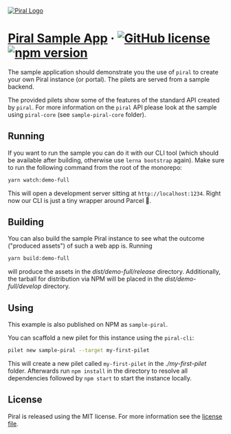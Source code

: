 [![Piral Logo](https://github.com/smapiot/piral/raw/master/docs/assets/logo.png)](https://piral.io)

# [Piral Sample App](https://piral.io) &middot; [![GitHub license](https://img.shields.io/badge/license-MIT-blue.svg)](https://github.com/smapiot/piral/blob/master/LICENSE) [![npm version](https://img.shields.io/npm/v/sample-piral.svg?style=flat)](https://www.npmjs.com/package/sample-piral)

The sample application should demonstrate you the use of `piral` to create your own Piral instance (or portal). The pilets are served from a sample backend.

The provided pilets show some of the features of the standard API created by `piral`. For more information on the `piral` API please look at the sample using `piral-core` (see `sample-piral-core` folder).

## Running

If you want to run the sample you can do it with our CLI tool (which should be available after building, otherwise use `lerna bootstrap` again). Make sure to run the following command from the root of the monorepo:

```sh
yarn watch:demo-full
```

This will open a development server sitting at `http://localhost:1234`. Right now our CLI is just a tiny wrapper around Parcel :rocket:.

## Building

You can also build the sample Piral instance to see what the outcome ("produced assets") of such a web app is. Running

```sh
yarn build:demo-full
```

will produce the assets in the *dist/demo-full/release* directory. Additionally, the tarball for distribution via NPM will be placed in the *dist/demo-full/develop* directory.

## Using

This example is also published on NPM as `sample-piral`.

You can scaffold a new pilet for this instance using the `piral-cli`:

```sh
pilet new sample-piral --target my-first-pilet
```

This will create a new pilet called `my-first-pilet` in the *./my-first-pilet* folder. Afterwards run `npm install` in the directory to resolve all dependencies followed by `npm start` to start the instance locally.

## License

Piral is released using the MIT license. For more information see the [license file](./LICENSE).
